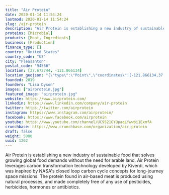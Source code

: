 ```yaml
---
title: "Air Protein"
date: 2020-01-14 11:54:24
lastmod: 2020-01-14 11:54:24
slug: /air-protein
description: "Air Protein is establishing a new industry of sustainable food that solves growing global food demands without the need for arable land. Air Protein leverages carbon transformation technology developed by Kiverdi, which was inspired by NASA's closed loop carbon cycle concepts for long-journey space missions. The protein found in air-based meat is produced using natural processes, and made completely free of any use of pesticides, herbicides, hormones or antibiotics."
proteins: [Microbial]
products: [Meat, Ingredients]
business: [Production]
finance_type: []
country: "United States"
country_code: "US"
city: "Pleasanton"
postal_code: "94566"
location: [37.672744, -121.866134]
location_geojson: "{\"type\":\"Point\",\"coordinates\":[-121.866134,37.672744]}"
founded: 2019
founders: "Lisa Dyson"
images: ["airprotein.jpg"]
featured_image: "airprotein.jpg"
website: https://www.airprotein.com/
linkedin: https://www.linkedin.com/company/air-protein
twitter: https://twitter.com/airprotein
instagram: https://www.instagram.com/airprotein/
facebook: https://www.facebook.com/airprotein
youtube: https://www.youtube.com/channel/UC9521GYQpaqLYwwbi1ExmfA
crunchbase: https://www.crunchbase.com/organization/air-protein
draft: false
weight: 5000
uuid: 1262
---
```

Air Protein is establishing a new industry of sustainable food that solves growing global food demands without the need for arable land. Air Protein leverages carbon transformation technology developed by Kiverdi, which was inspired by NASA's closed loop carbon cycle concepts for long-journey space missions. The protein found in air-based meat is produced using natural processes, and made completely free of any use of pesticides, herbicides, hormones or antibiotics.

